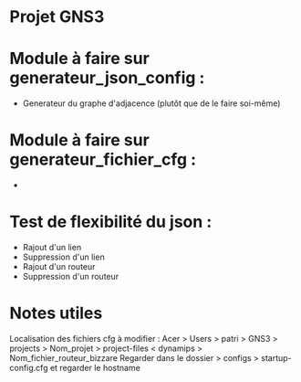 # Projet GNS3

# Module à faire sur generateur_json_config :
- Generateur du graphe d'adjacence (plutôt que de le faire soi-même)

# Module à faire sur generateur_fichier_cfg :
- 

# Test de flexibilité du json :
- Rajout d'un lien
- Suppression d'un lien
- Rajout d'un routeur
- Suppression d'un routeur


# Notes utiles

Localisation des fichiers cfg à modifier :
Acer > Users > patri > GNS3 > projects > Nom_projet > project-files < dynamips > Nom_fichier_routeur_bizzare
Regarder dans le dossier > configs > startup-config.cfg et regarder le hostname
